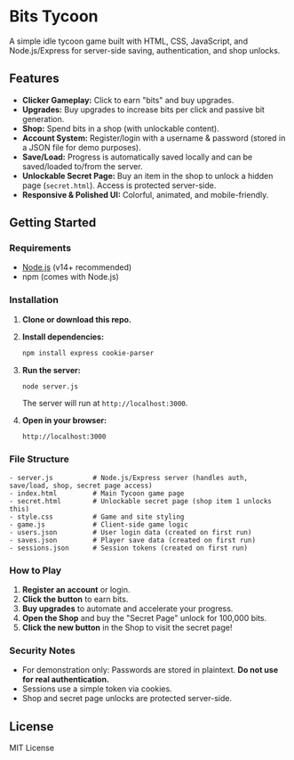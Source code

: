 # Bits Tycoon

A simple idle tycoon game built with HTML, CSS, JavaScript, and Node.js/Express for server-side saving, authentication, and shop unlocks.

## Features

- **Clicker Gameplay:** Click to earn "bits" and buy upgrades.
- **Upgrades:** Buy upgrades to increase bits per click and passive bit generation.
- **Shop:** Spend bits in a shop (with unlockable content).
- **Account System:** Register/login with a username & password (stored in a JSON file for demo purposes).
- **Save/Load:** Progress is automatically saved locally and can be saved/loaded to/from the server.
- **Unlockable Secret Page:** Buy an item in the shop to unlock a hidden page (`secret.html`). Access is protected server-side.
- **Responsive & Polished UI:** Colorful, animated, and mobile-friendly.

## Getting Started

### Requirements

- [Node.js](https://nodejs.org/) (v14+ recommended)
- npm (comes with Node.js)

### Installation

1. **Clone or download this repo.**

2. **Install dependencies:**
   ```sh
   npm install express cookie-parser
   ```

3. **Run the server:**
   ```sh
   node server.js
   ```
   The server will run at `http://localhost:3000`.

4. **Open in your browser:**
   ```
   http://localhost:3000
   ```

### File Structure

```
- server.js          # Node.js/Express server (handles auth, save/load, shop, secret page access)
- index.html         # Main Tycoon game page
- secret.html        # Unlockable secret page (shop item 1 unlocks this)
- style.css          # Game and site styling
- game.js            # Client-side game logic
- users.json         # User login data (created on first run)
- saves.json         # Player save data (created on first run)
- sessions.json      # Session tokens (created on first run)
```

### How to Play

1. **Register an account** or login.
2. **Click the button** to earn bits.
3. **Buy upgrades** to automate and accelerate your progress.
4. **Open the Shop** and buy the "Secret Page" unlock for 100,000 bits.
5. **Click the new button** in the Shop to visit the secret page!

### Security Notes

- For demonstration only: Passwords are stored in plaintext. **Do not use for real authentication.**
- Sessions use a simple token via cookies.
- Shop and secret page unlocks are protected server-side.



## License

MIT License